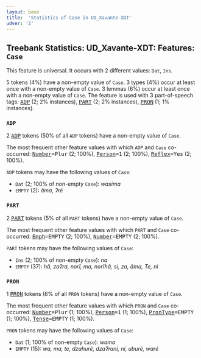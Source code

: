 ```yaml
---
layout: base
title:  'Statistics of Case in UD_Xavante-XDT'
udver: '2'
---
```


## Treebank Statistics: UD_Xavante-XDT: Features: `Case`

This feature is universal.
It occurs with 2 different values: `Dat`, `Ins`.

5 tokens (4%) have a non-empty value of `Case`.
3 types (4%) occur at least once with a non-empty value of `Case`.
3 lemmas (6%) occur at least once with a non-empty value of `Case`.
The feature is used with 3 part-of-speech tags: <tt><a href="xav_xdt-pos-ADP.html">ADP</a></tt> (2; 2% instances), <tt><a href="xav_xdt-pos-PART.html">PART</a></tt> (2; 2% instances), <tt><a href="xav_xdt-pos-PRON.html">PRON</a></tt> (1; 1% instances).

### `ADP`

2 <tt><a href="xav_xdt-pos-ADP.html">ADP</a></tt> tokens (50% of all `ADP` tokens) have a non-empty value of `Case`.

The most frequent other feature values with which `ADP` and `Case` co-occurred: <tt><a href="xav_xdt-feat-Number.html">Number</a></tt><tt>=Plur</tt> (2; 100%), <tt><a href="xav_xdt-feat-Person.html">Person</a></tt><tt>=1</tt> (2; 100%), <tt><a href="xav_xdt-feat-Reflex.html">Reflex</a></tt><tt>=Yes</tt> (2; 100%).

`ADP` tokens may have the following values of `Case`:

* `Dat` (2; 100% of non-empty `Case`): <em>wasima</em>
* `EMPTY` (2): <em>ãma, ʔré</em>

### `PART`

2 <tt><a href="xav_xdt-pos-PART.html">PART</a></tt> tokens (5% of all `PART` tokens) have a non-empty value of `Case`.

The most frequent other feature values with which `PART` and `Case` co-occurred: <tt><a href="xav_xdt-feat-Emph.html">Emph</a></tt><tt>=EMPTY</tt> (2; 100%), <tt><a href="xav_xdt-feat-Number.html">Number</a></tt><tt>=EMPTY</tt> (2; 100%).

`PART` tokens may have the following values of `Case`:

* `Ins` (2; 100% of non-empty `Case`): <em>na</em>
* `EMPTY` (37): <em>hã, zaʔra, norĩ, ma, norĩhã, si, za, ãma, Te, ni</em>

### `PRON`

1 <tt><a href="xav_xdt-pos-PRON.html">PRON</a></tt> tokens (6% of all `PRON` tokens) have a non-empty value of `Case`.

The most frequent other feature values with which `PRON` and `Case` co-occurred: <tt><a href="xav_xdt-feat-Number.html">Number</a></tt><tt>=Plur</tt> (1; 100%), <tt><a href="xav_xdt-feat-Person.html">Person</a></tt><tt>=1</tt> (1; 100%), <tt><a href="xav_xdt-feat-PronType.html">PronType</a></tt><tt>=EMPTY</tt> (1; 100%), <tt><a href="xav_xdt-feat-Tense.html">Tense</a></tt><tt>=EMPTY</tt> (1; 100%).

`PRON` tokens may have the following values of `Case`:

* `Dat` (1; 100% of non-empty `Case`): <em>wama</em>
* `EMPTY` (15): <em>wa, ma, te, dzahuré, dzaʔrani, ni, uburé, waré</em>

